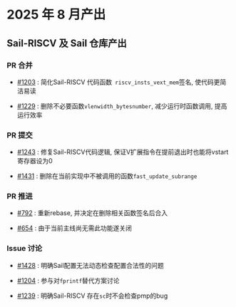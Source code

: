 # 2025 年 8 月产出

## Sail-RISCV 及 Sail 仓库产出

### PR 合并

- [#1203](https://github.com/riscv/sail-riscv/pull/1203) : 简化Sail-RISCV 代码函数` riscv_insts_vext_mem`签名, 使代码更简洁易读

- [#1229](https://github.com/riscv/sail-riscv/pull/1229) : 删除不必要函数`vlenwidth_bytesnumber`, 减少运行时函数调用, 提高运行效率

### PR 提交

- [#1243](https://github.com/riscv/sail-riscv/pull/1243) : 修复Sail-RISCV代码逻辑, 保证V扩展指令在提前退出时也能将vstart寄存器设为0

- [#1431](https://github.com/rems-project/sail/pull/1431) : 删除在当前实现中不被调用的函数`fast_update_subrange`

### PR 推进

- [#792](https://github.com/riscv/sail-riscv/pull/792) : 重新rebase, 并决定在删除相关函数签名后合入

- [#654](https://github.com/riscv/sail-riscv/pull/654) : 由于当前主线尚无需此功能遂关闭

### Issue 讨论

- [#1428](https://github.com/rems-project/sail/issues/1428) : 明确Sail配置无法动态检查配置合法性的问题

- [#1204](https://github.com/riscv/sail-riscv/issues/1204) : 参与对`fprintf`替代方案讨论

- [#1239](https://github.com/riscv/sail-riscv/issues/1239) : 明确Sail-RISCV 存在`sc`时不会检查pmp的bug

